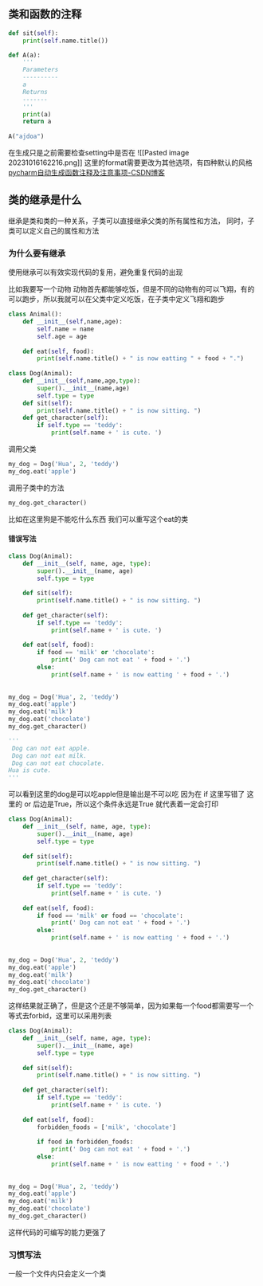 ## 类和函数的注释

```python
def sit(self):
	print(self.name.title())
```

```python
def A(a):  
    '''  
    Parameters  
    ----------    
    a  
    Returns    
    -------  
    '''    
    print(a)  
    return a  
  
A("ajdoa")
```
在生成只是之前需要检查setting中是否在
![[Pasted image 20231016162216.png]]
这里的format需要更改为其他选项，有四种默认的风格
[pycharm自动生成函数注释及注意事项-CSDN博客](https://blog.csdn.net/weixin_43698781/article/details/123767338)

## 类的继承是什么

继承是类和类的一种关系，子类可以直接继承父类的所有属性和方法， 同时，子类可以定义自己的属性和方法

### 为什么要有继承

使用继承可以有效实现代码的复用，避免重复代码的出现

比如我要写一个动物
动物首先都能够吃饭，但是不同的动物有的可以飞翔，有的可以跑步，所以我就可以在父类中定义吃饭，在子类中定义飞翔和跑步

```python
class Animal():  
    def __init__(self,name,age):  
        self.name = name  
        self.age = age  
  
    def eat(self, food):  
        print(self.name.title() + " is now eatting " + food + ".")  
  
class Dog(Animal):  
    def __init__(self,name,age,type):  
        super().__init__(name,age)  
        self.type = type  
    def sit(self):  
        print(self.name.title() + " is now sitting. ")  
    def get_character(self):  
        if self.type == 'teddy':  
            print(self.name + ' is cute. ')
```

调用父类
```python
my_dog = Dog('Hua', 2, 'teddy')  
my_dog.eat('apple')
```

调用子类中的方法
```python
my_dog.get_character()
```

比如在这里狗是不能吃什么东西
我们可以重写这个eat的类

#### 错误写法

```python
class Dog(Animal):  
    def __init__(self, name, age, type):  
        super().__init__(name, age)  
        self.type = type  
  
    def sit(self):  
        print(self.name.title() + " is now sitting. ")  
  
    def get_character(self):  
        if self.type == 'teddy':  
            print(self.name + ' is cute. ')  
  
    def eat(self, food):  
        if food == 'milk' or 'chocolate':  
            print(' Dog can not eat ' + food + '.')  
        else:  
            print(self.name + ' is now eatting ' + food + '.')  
  
  
my_dog = Dog('Hua', 2, 'teddy')  
my_dog.eat('apple')  
my_dog.eat('milk')  
my_dog.eat('chocolate')
my_dog.get_character()

'''
 Dog can not eat apple.
 Dog can not eat milk.
 Dog can not eat chocolate.
Hua is cute. 
'''
```

可以看到这里的dog是可以吃apple但是输出是不可以吃
因为在 if 这里写错了
这里的 or 后边是True，所以这个条件永远是True 就代表着一定会打印

```python
class Dog(Animal):  
    def __init__(self, name, age, type):  
        super().__init__(name, age)  
        self.type = type  
  
    def sit(self):  
        print(self.name.title() + " is now sitting. ")  
  
    def get_character(self):  
        if self.type == 'teddy':  
            print(self.name + ' is cute. ')  
  
    def eat(self, food):  
        if food == 'milk' or food == 'chocolate':  
            print(' Dog can not eat ' + food + '.')  
        else:  
            print(self.name + ' is now eatting ' + food + '.')  
  
  
my_dog = Dog('Hua', 2, 'teddy')  
my_dog.eat('apple')  
my_dog.eat('milk')  
my_dog.eat('chocolate')  
my_dog.get_character()
```

这样结果就正确了，但是这个还是不够简单，因为如果每一个food都需要写一个等式去forbid，这里可以采用列表

```python
class Dog(Animal):  
    def __init__(self, name, age, type):  
        super().__init__(name, age)  
        self.type = type  
  
    def sit(self):  
        print(self.name.title() + " is now sitting. ")  
  
    def get_character(self):  
        if self.type == 'teddy':  
            print(self.name + ' is cute. ')  
  
    def eat(self, food):  
        forbidden_foods = ['milk', 'chocolate']  
  
        if food in forbidden_foods:  
            print(' Dog can not eat ' + food + '.')  
        else:  
            print(self.name + ' is now eatting ' + food + '.')  
  
  
my_dog = Dog('Hua', 2, 'teddy')  
my_dog.eat('apple')  
my_dog.eat('milk')  
my_dog.eat('chocolate')  
my_dog.get_character()
```

这样代码的可编写的能力更强了

### 习惯写法

一般一个文件内只会定义一个类